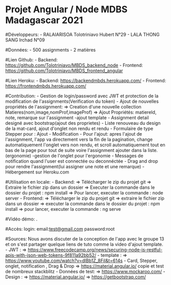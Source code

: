 # Projet Angular / Node MDBS Madagascar 2021

#Développeurs:
	- RALAIARISOA Tolotriniavo Hubert N°29
	- LALA THONG SANG Irchad N°09

#Données:
	- 500 assignments
	- 2 matières

#Lien Github:
	- Backend: https://github.com/Tolotriniavo/MBDS_backend_node
	- Frontend: https://github.com/Tolotriniavo/MBDS_frontend_angular
	
#Lien Heroku:
	- Backend: https://backendmbds.herokuapp.com/
	- Frontend: https://frontendmbds.herokuapp.com/

#Contribution:
	- Gestion de login/password avec JWT et protection de la modification de l'assignments(Verification du token)
	- Ajout de nouvelles propriétés de l'assignment: 
		=> Creation d'une nouvelle collection Matieres(nom,image,nomProf,imageProf)
		=> Ajout Propriétés: matiereId, note, remarque sur l'assignment
	-ajout template
	- Assignment detail designé avec bootstrap(ajout des proprietes)
	- Liste renouveau du design de la mat-card, ajout d'onglet non rendu et rendu
	- Formulaire de type Stepper pour : Ajout - Modification
	- Pour l'ajout: apres l'ajout de l'assignment, l'app va directement vers la fin de la pagination,
		change automatiquement l'onglet vers non rendu, et scroll automatiquement tout en bas de la page pour tout de suite voire 
		l'assignment ajouter dans la liste.(ergonomie)
	-gestion de l'onglet pour l'ergonomie
	- Messages de notification quand l'user est connectée ou deconnéctée
	- Drag and drop pour rendre l'assignment(lui assigner une note et une remarque)
	- Hébergement sur Heroku.com

#Utilisation en locale:
	- Backend:
		=> Télécharger le zip du projet git
		=> Extraire le fichier zip dans un dossier
		=> Executer la commande dans le dossier du projet : npm install
		=> Pour lancer, executer la commande : node server
	- Frontend:
		=> Télécharger le zip du projet git
		=> extraire le fichier zip dans un dossier
		=> executer la commande dans le dossier du projet : npm install
		=> pour lancer, executer la commande : ng serve

#Vidéo démo:
	.
		
#Accès:
	login:
		email:test@gmail.com
		password:root





		
#Sources:
	Nous avons discuter de la conception de l'app avec le groupe 13 et on s'est partager quelque liens de tuto comme la video d'ajout template.
	- JWT : 
        => https://www.freecodecamp.org/news/securing-node-js-restful-apis-with-json-web-tokens-9f811a92bb52/
	- template : 
		=> https://www.youtube.com/watch?v=dlBb1Z_8FiI&t=614s
    - Card, Stepper, onglet, notification , Drag & Drop
        => https://material.angular.io/ copie et test de nombreux stackblitz 
    - Données de test: 
        => https://www.mockaroo.com/
    - Design :
        => https://material.angular.io/
        => https://getbootstrap.com/

		
